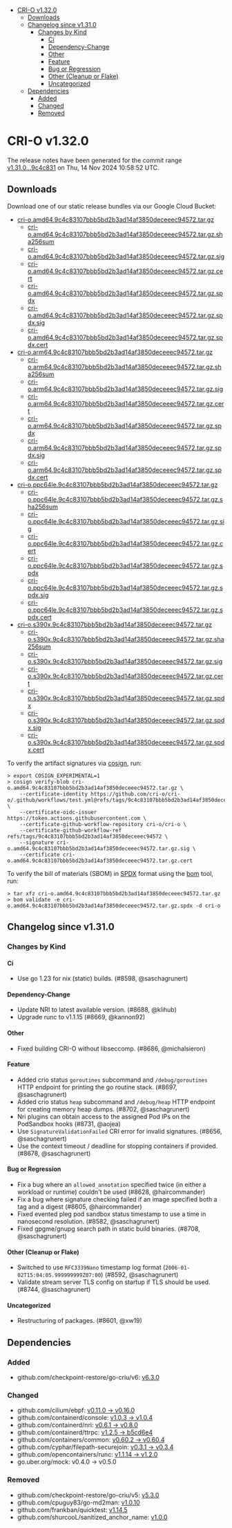 - [CRI-O v1.32.0](#cri-o-v1320)
  - [Downloads](#downloads)
  - [Changelog since v1.31.0](#changelog-since-v1310)
    - [Changes by Kind](#changes-by-kind)
      - [Ci](#ci)
      - [Dependency-Change](#dependency-change)
      - [Other](#other)
      - [Feature](#feature)
      - [Bug or Regression](#bug-or-regression)
      - [Other (Cleanup or Flake)](#other-cleanup-or-flake)
      - [Uncategorized](#uncategorized)
  - [Dependencies](#dependencies)
    - [Added](#added)
    - [Changed](#changed)
    - [Removed](#removed)

# CRI-O v1.32.0

The release notes have been generated for the commit range
[v1.31.0...9c4c831](https://github.com/cri-o/cri-o/compare/v1.31.0...v1.32.0) on Thu, 14 Nov 2024 10:58:52 UTC.

## Downloads

Download one of our static release bundles via our Google Cloud Bucket:

- [cri-o.amd64.9c4c83107bbb5bd2b3ad14af3850deceeec94572.tar.gz](https://storage.googleapis.com/cri-o/artifacts/cri-o.amd64.9c4c83107bbb5bd2b3ad14af3850deceeec94572.tar.gz)
  - [cri-o.amd64.9c4c83107bbb5bd2b3ad14af3850deceeec94572.tar.gz.sha256sum](https://storage.googleapis.com/cri-o/artifacts/cri-o.amd64.9c4c83107bbb5bd2b3ad14af3850deceeec94572.tar.gz.sha256sum)
  - [cri-o.amd64.9c4c83107bbb5bd2b3ad14af3850deceeec94572.tar.gz.sig](https://storage.googleapis.com/cri-o/artifacts/cri-o.amd64.9c4c83107bbb5bd2b3ad14af3850deceeec94572.tar.gz.sig)
  - [cri-o.amd64.9c4c83107bbb5bd2b3ad14af3850deceeec94572.tar.gz.cert](https://storage.googleapis.com/cri-o/artifacts/cri-o.amd64.9c4c83107bbb5bd2b3ad14af3850deceeec94572.tar.gz.cert)
  - [cri-o.amd64.9c4c83107bbb5bd2b3ad14af3850deceeec94572.tar.gz.spdx](https://storage.googleapis.com/cri-o/artifacts/cri-o.amd64.9c4c83107bbb5bd2b3ad14af3850deceeec94572.tar.gz.spdx)
  - [cri-o.amd64.9c4c83107bbb5bd2b3ad14af3850deceeec94572.tar.gz.spdx.sig](https://storage.googleapis.com/cri-o/artifacts/cri-o.amd64.9c4c83107bbb5bd2b3ad14af3850deceeec94572.tar.gz.spdx.sig)
  - [cri-o.amd64.9c4c83107bbb5bd2b3ad14af3850deceeec94572.tar.gz.spdx.cert](https://storage.googleapis.com/cri-o/artifacts/cri-o.amd64.9c4c83107bbb5bd2b3ad14af3850deceeec94572.tar.gz.spdx.cert)
- [cri-o.arm64.9c4c83107bbb5bd2b3ad14af3850deceeec94572.tar.gz](https://storage.googleapis.com/cri-o/artifacts/cri-o.arm64.9c4c83107bbb5bd2b3ad14af3850deceeec94572.tar.gz)
  - [cri-o.arm64.9c4c83107bbb5bd2b3ad14af3850deceeec94572.tar.gz.sha256sum](https://storage.googleapis.com/cri-o/artifacts/cri-o.arm64.9c4c83107bbb5bd2b3ad14af3850deceeec94572.tar.gz.sha256sum)
  - [cri-o.arm64.9c4c83107bbb5bd2b3ad14af3850deceeec94572.tar.gz.sig](https://storage.googleapis.com/cri-o/artifacts/cri-o.arm64.9c4c83107bbb5bd2b3ad14af3850deceeec94572.tar.gz.sig)
  - [cri-o.arm64.9c4c83107bbb5bd2b3ad14af3850deceeec94572.tar.gz.cert](https://storage.googleapis.com/cri-o/artifacts/cri-o.arm64.9c4c83107bbb5bd2b3ad14af3850deceeec94572.tar.gz.cert)
  - [cri-o.arm64.9c4c83107bbb5bd2b3ad14af3850deceeec94572.tar.gz.spdx](https://storage.googleapis.com/cri-o/artifacts/cri-o.arm64.9c4c83107bbb5bd2b3ad14af3850deceeec94572.tar.gz.spdx)
  - [cri-o.arm64.9c4c83107bbb5bd2b3ad14af3850deceeec94572.tar.gz.spdx.sig](https://storage.googleapis.com/cri-o/artifacts/cri-o.arm64.9c4c83107bbb5bd2b3ad14af3850deceeec94572.tar.gz.spdx.sig)
  - [cri-o.arm64.9c4c83107bbb5bd2b3ad14af3850deceeec94572.tar.gz.spdx.cert](https://storage.googleapis.com/cri-o/artifacts/cri-o.arm64.9c4c83107bbb5bd2b3ad14af3850deceeec94572.tar.gz.spdx.cert)
- [cri-o.ppc64le.9c4c83107bbb5bd2b3ad14af3850deceeec94572.tar.gz](https://storage.googleapis.com/cri-o/artifacts/cri-o.ppc64le.9c4c83107bbb5bd2b3ad14af3850deceeec94572.tar.gz)
  - [cri-o.ppc64le.9c4c83107bbb5bd2b3ad14af3850deceeec94572.tar.gz.sha256sum](https://storage.googleapis.com/cri-o/artifacts/cri-o.ppc64le.9c4c83107bbb5bd2b3ad14af3850deceeec94572.tar.gz.sha256sum)
  - [cri-o.ppc64le.9c4c83107bbb5bd2b3ad14af3850deceeec94572.tar.gz.sig](https://storage.googleapis.com/cri-o/artifacts/cri-o.ppc64le.9c4c83107bbb5bd2b3ad14af3850deceeec94572.tar.gz.sig)
  - [cri-o.ppc64le.9c4c83107bbb5bd2b3ad14af3850deceeec94572.tar.gz.cert](https://storage.googleapis.com/cri-o/artifacts/cri-o.ppc64le.9c4c83107bbb5bd2b3ad14af3850deceeec94572.tar.gz.cert)
  - [cri-o.ppc64le.9c4c83107bbb5bd2b3ad14af3850deceeec94572.tar.gz.spdx](https://storage.googleapis.com/cri-o/artifacts/cri-o.ppc64le.9c4c83107bbb5bd2b3ad14af3850deceeec94572.tar.gz.spdx)
  - [cri-o.ppc64le.9c4c83107bbb5bd2b3ad14af3850deceeec94572.tar.gz.spdx.sig](https://storage.googleapis.com/cri-o/artifacts/cri-o.ppc64le.9c4c83107bbb5bd2b3ad14af3850deceeec94572.tar.gz.spdx.sig)
  - [cri-o.ppc64le.9c4c83107bbb5bd2b3ad14af3850deceeec94572.tar.gz.spdx.cert](https://storage.googleapis.com/cri-o/artifacts/cri-o.ppc64le.9c4c83107bbb5bd2b3ad14af3850deceeec94572.tar.gz.spdx.cert)
- [cri-o.s390x.9c4c83107bbb5bd2b3ad14af3850deceeec94572.tar.gz](https://storage.googleapis.com/cri-o/artifacts/cri-o.s390x.9c4c83107bbb5bd2b3ad14af3850deceeec94572.tar.gz)
  - [cri-o.s390x.9c4c83107bbb5bd2b3ad14af3850deceeec94572.tar.gz.sha256sum](https://storage.googleapis.com/cri-o/artifacts/cri-o.s390x.9c4c83107bbb5bd2b3ad14af3850deceeec94572.tar.gz.sha256sum)
  - [cri-o.s390x.9c4c83107bbb5bd2b3ad14af3850deceeec94572.tar.gz.sig](https://storage.googleapis.com/cri-o/artifacts/cri-o.s390x.9c4c83107bbb5bd2b3ad14af3850deceeec94572.tar.gz.sig)
  - [cri-o.s390x.9c4c83107bbb5bd2b3ad14af3850deceeec94572.tar.gz.cert](https://storage.googleapis.com/cri-o/artifacts/cri-o.s390x.9c4c83107bbb5bd2b3ad14af3850deceeec94572.tar.gz.cert)
  - [cri-o.s390x.9c4c83107bbb5bd2b3ad14af3850deceeec94572.tar.gz.spdx](https://storage.googleapis.com/cri-o/artifacts/cri-o.s390x.9c4c83107bbb5bd2b3ad14af3850deceeec94572.tar.gz.spdx)
  - [cri-o.s390x.9c4c83107bbb5bd2b3ad14af3850deceeec94572.tar.gz.spdx.sig](https://storage.googleapis.com/cri-o/artifacts/cri-o.s390x.9c4c83107bbb5bd2b3ad14af3850deceeec94572.tar.gz.spdx.sig)
  - [cri-o.s390x.9c4c83107bbb5bd2b3ad14af3850deceeec94572.tar.gz.spdx.cert](https://storage.googleapis.com/cri-o/artifacts/cri-o.s390x.9c4c83107bbb5bd2b3ad14af3850deceeec94572.tar.gz.spdx.cert)

To verify the artifact signatures via [cosign](https://github.com/sigstore/cosign), run:

```console
> export COSIGN_EXPERIMENTAL=1
> cosign verify-blob cri-o.amd64.9c4c83107bbb5bd2b3ad14af3850deceeec94572.tar.gz \
    --certificate-identity https://github.com/cri-o/cri-o/.github/workflows/test.yml@refs/tags/9c4c83107bbb5bd2b3ad14af3850deceeec94572 \
    --certificate-oidc-issuer https://token.actions.githubusercontent.com \
    --certificate-github-workflow-repository cri-o/cri-o \
    --certificate-github-workflow-ref refs/tags/9c4c83107bbb5bd2b3ad14af3850deceeec94572 \
    --signature cri-o.amd64.9c4c83107bbb5bd2b3ad14af3850deceeec94572.tar.gz.sig \
    --certificate cri-o.amd64.9c4c83107bbb5bd2b3ad14af3850deceeec94572.tar.gz.cert
```

To verify the bill of materials (SBOM) in [SPDX](https://spdx.org) format using the [bom](https://sigs.k8s.io/bom) tool, run:

```console
> tar xfz cri-o.amd64.9c4c83107bbb5bd2b3ad14af3850deceeec94572.tar.gz
> bom validate -e cri-o.amd64.9c4c83107bbb5bd2b3ad14af3850deceeec94572.tar.gz.spdx -d cri-o
```

## Changelog since v1.31.0

### Changes by Kind

#### Ci
 - Use go 1.23 for nix (static) builds. (#8598, @saschagrunert)

#### Dependency-Change
 - Update NRI to latest available version. (#8688, @klihub)
 - Upgrade runc to v1.1.15 (#8669, @kannon92)

#### Other
 - Fixed building CRI-O without libseccomp. (#8686, @michalsieron)

#### Feature
 - Added crio status `goroutines` subcommand and `/debug/goroutines` HTTP endpoint for printing the go routine stack. (#8697, @saschagrunert)
 - Added crio status `heap` subcommand and `/debug/heap` HTTP endpoint for creating memory heap dumps. (#8702, @saschagrunert)
 - Nri plugins can obtain access to the assigned Pod IPs on the PodSandbox hooks (#8731, @aojea)
 - Use `SignatureValidationFailed` CRI error for invalid signatures. (#8656, @saschagrunert)
 - Use the context timeout / deadline for stopping containers if provided. (#8678, @saschagrunert)

#### Bug or Regression
 - Fix a bug where an `allowed_annotation` specified twice (in either a workload or runtime) couldn't be used (#8628, @haircommander)
 - Fix a bug where signature checking failed if an image specified both a tag and a digest (#8605, @haircommander)
 - Fixed evented pleg pod sandbox status timestamp to use a time in nanosecond resolution. (#8582, @saschagrunert)
 - Fixed gpgme/gnupg search path in static build binaries. (#8708, @saschagrunert)

#### Other (Cleanup or Flake)
 - Switched to use `RFC3339Nano` timestamp log format (`2006-01-02T15:04:05.999999999Z07:00`) (#8592, @saschagrunert)
 - Validate stream server TLS config on startup if TLS should be used. (#8744, @saschagrunert)

#### Uncategorized
 - Restructuring of packages. (#8601, @xw19)

## Dependencies

### Added
- github.com/checkpoint-restore/go-criu/v6: [v6.3.0](https://github.com/checkpoint-restore/go-criu/tree/v6.3.0)

### Changed
- github.com/cilium/ebpf: [v0.11.0 → v0.16.0](https://github.com/cilium/ebpf/compare/v0.11.0...v0.16.0)
- github.com/containerd/console: [v1.0.3 → v1.0.4](https://github.com/containerd/console/compare/v1.0.3...v1.0.4)
- github.com/containerd/nri: [v0.6.1 → v0.8.0](https://github.com/containerd/nri/compare/v0.6.1...v0.8.0)
- github.com/containerd/ttrpc: [v1.2.5 → b5cd6e4](https://github.com/containerd/ttrpc/compare/v1.2.5...b5cd6e4)
- github.com/containers/common: [v0.60.2 → v0.60.4](https://github.com/containers/common/compare/v0.60.2...v0.60.4)
- github.com/cyphar/filepath-securejoin: [v0.3.1 → v0.3.4](https://github.com/cyphar/filepath-securejoin/compare/v0.3.1...v0.3.4)
- github.com/opencontainers/runc: [v1.1.14 → v1.2.0](https://github.com/opencontainers/runc/compare/v1.1.14...v1.2.0)
- go.uber.org/mock: v0.4.0 → v0.5.0

### Removed
- github.com/checkpoint-restore/go-criu/v5: [v5.3.0](https://github.com/checkpoint-restore/go-criu/tree/v5.3.0)
- github.com/cpuguy83/go-md2man: [v1.0.10](https://github.com/cpuguy83/go-md2man/tree/v1.0.10)
- github.com/frankban/quicktest: [v1.14.5](https://github.com/frankban/quicktest/tree/v1.14.5)
- github.com/shurcooL/sanitized_anchor_name: [v1.0.0](https://github.com/shurcooL/sanitized_anchor_name/tree/v1.0.0)
